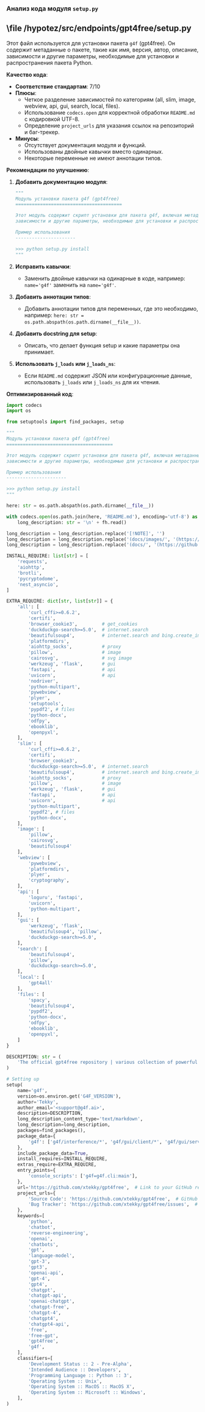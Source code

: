 ### **Анализ кода модуля `setup.py`**

## \file /hypotez/src/endpoints/gpt4free/setup.py

Этот файл используется для установки пакета `g4f` (gpt4free). Он содержит метаданные о пакете, такие как имя, версия, автор, описание, зависимости и другие параметры, необходимые для установки и распространения пакета Python.

**Качество кода**:
- **Соответствие стандартам**: 7/10
- **Плюсы**:
    - Четкое разделение зависимостей по категориям (all, slim, image, webview, api, gui, search, local, files).
    - Использование `codecs.open` для корректной обработки `README.md` с кодировкой UTF-8.
    - Определение `project_urls` для указания ссылок на репозиторий и баг-трекер.
- **Минусы**:
    - Отсутствует документация модуля и функций.
    - Использованы двойные кавычки вместо одинарных.
    - Некоторые переменные не имеют аннотации типов.

**Рекомендации по улучшению**:

1.  **Добавить документацию модуля**:

    ```python
    """
    Модуль установки пакета g4f (gpt4free)
    =======================================

    Этот модуль содержит скрипт установки для пакета g4f, включая метаданные,
    зависимости и другие параметры, необходимые для установки и распространения.

    Пример использования
    ----------------------

    >>> python setup.py install
    """
    ```

2.  **Исправить кавычки**:
    - Заменить двойные кавычки на одинарные в коде, например: `name='g4f'` заменить на `name='g4f'`.

3.  **Добавить аннотации типов**:
    - Добавить аннотации типов для переменных, где это необходимо, например: `here: str = os.path.abspath(os.path.dirname(__file__))`.

4.  **Добавить docstring для setup**:
    - Описать, что делает функция setup и какие параметры она принимает.

5.  **Использовать `j_loads` или `j_loads_ns`**:
    - Если `README.md` содержит JSON или конфигурационные данные, использовать `j_loads` или `j_loads_ns` для их чтения.

**Оптимизированный код**:

```python
import codecs
import os

from setuptools import find_packages, setup

"""
Модуль установки пакета g4f (gpt4free)
=======================================

Этот модуль содержит скрипт установки для пакета g4f, включая метаданные,
зависимости и другие параметры, необходимые для установки и распространения.

Пример использования
----------------------

>>> python setup.py install
"""

here: str = os.path.abspath(os.path.dirname(__file__))

with codecs.open(os.path.join(here, 'README.md'), encoding='utf-8') as fh:
    long_description: str = '\n' + fh.read()

long_description = long_description.replace('[!NOTE]', '')
long_description = long_description.replace('(docs/images/', '(https://raw.githubusercontent.com/xtekky/gpt4free/refs/heads/main/docs/images/')
long_description = long_description.replace('(docs/', '(https://github.com/xtekky/gpt4free/blob/main/docs/')

INSTALL_REQUIRE: list[str] = [
    'requests',
    'aiohttp',
    'brotli',
    'pycryptodome',
    'nest_asyncio',
]

EXTRA_REQUIRE: dict[str, list[str]] = {
    'all': [
        'curl_cffi>=0.6.2',
        'certifi',
        'browser_cookie3',         # get_cookies
        'duckduckgo-search>=5.0',  # internet.search
        'beautifulsoup4',          # internet.search and bing.create_images
        'platformdirs',
        'aiohttp_socks',           # proxy
        'pillow',                  # image
        'cairosvg',                # svg image
        'werkzeug', 'flask',       # gui
        'fastapi',                 # api
        'uvicorn',                 # api
        'nodriver',
        'python-multipart',
        'pywebview',
        'plyer',
        'setuptools',
        'pypdf2', # files
        'python-docx',
        'odfpy',
        'ebooklib',
        'openpyxl',
    ],
    'slim': [
        'curl_cffi>=0.6.2',
        'certifi',
        'browser_cookie3',
        'duckduckgo-search>=5.0',  # internet.search
        'beautifulsoup4',          # internet.search and bing.create_images
        'aiohttp_socks',           # proxy
        'pillow',                  # image
        'werkzeug', 'flask',       # gui
        'fastapi',                 # api
        'uvicorn',                 # api
        'python-multipart',
        'pypdf2', # files
        'python-docx',
    ],
    'image': [
        'pillow',
        'cairosvg',
        'beautifulsoup4'
    ],
    'webview': [
        'pywebview',
        'platformdirs',
        'plyer',
        'cryptography',
    ],
    'api': [
        'loguru', 'fastapi',
        'uvicorn',
        'python-multipart',
    ],
    'gui': [
        'werkzeug', 'flask',
        'beautifulsoup4', 'pillow',
        'duckduckgo-search>=5.0',
    ],
    'search': [
        'beautifulsoup4',
        'pillow',
        'duckduckgo-search>=5.0',
    ],
    'local': [
        'gpt4all'
    ],
    'files': [
        'spacy',
        'beautifulsoup4',
        'pypdf2',
        'python-docx',
        'odfpy',
        'ebooklib',
        'openpyxl',
    ]
}

DESCRIPTION: str = (
    'The official gpt4free repository | various collection of powerful language models'
)

# Setting up
setup(
    name='g4f',
    version=os.environ.get('G4F_VERSION'),
    author='Tekky',
    author_email='<support@g4f.ai>',
    description=DESCRIPTION,
    long_description_content_type='text/markdown',
    long_description=long_description,
    packages=find_packages(),
    package_data={
        'g4f': ['g4f/interference/*', 'g4f/gui/client/*', 'g4f/gui/server/*', 'g4f/Provider/npm/*', 'g4f/local/models/*']
    },
    include_package_data=True,
    install_requires=INSTALL_REQUIRE,
    extras_require=EXTRA_REQUIRE,
    entry_points={
        'console_scripts': ['g4f=g4f.cli:main'],
    },
    url='https://github.com/xtekky/gpt4free',  # Link to your GitHub repository
    project_urls={
        'Source Code': 'https://github.com/xtekky/gpt4free',  # GitHub link
        'Bug Tracker': 'https://github.com/xtekky/gpt4free/issues',  # Link to issue tracker
    },
    keywords=[
        'python',
        'chatbot',
        'reverse-engineering',
        'openai',
        'chatbots',
        'gpt',
        'language-model',
        'gpt-3',
        'gpt3',
        'openai-api',
        'gpt-4',
        'gpt4',
        'chatgpt',
        'chatgpt-api',
        'openai-chatgpt',
        'chatgpt-free',
        'chatgpt-4',
        'chatgpt4',
        'chatgpt4-api',
        'free',
        'free-gpt',
        'gpt4free',
        'g4f',
    ],
    classifiers=[
        'Development Status :: 2 - Pre-Alpha',
        'Intended Audience :: Developers',
        'Programming Language :: Python :: 3',
        'Operating System :: Unix',
        'Operating System :: MacOS :: MacOS X',
        'Operating System :: Microsoft :: Windows',
    ],
)